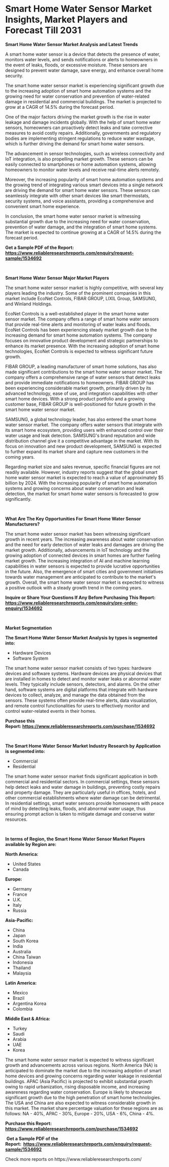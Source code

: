<p><h1>Smart Home Water Sensor Market Insights, Market Players and Forecast Till 2031</h1></p><p><strong>Smart Home Water Sensor Market Analysis and Latest Trends</strong></p>
<p><p>A smart home water sensor is a device that detects the presence of water, monitors water levels, and sends notifications or alerts to homeowners in the event of leaks, floods, or excessive moisture. These sensors are designed to prevent water damage, save energy, and enhance overall home security.</p><p>The smart home water sensor market is experiencing significant growth due to the increasing adoption of smart home automation systems and the growing need for water conservation and prevention of water-related damage in residential and commercial buildings. The market is projected to grow at a CAGR of 14.5% during the forecast period.</p><p>One of the major factors driving the market growth is the rise in water leakage and damage incidents globally. With the help of smart home water sensors, homeowners can proactively detect leaks and take corrective measures to avoid costly repairs. Additionally, governments and regulatory bodies are implementing stringent regulations to reduce water wastage, which is further driving the demand for smart home water sensors.</p><p>The advancement in sensor technologies, such as wireless connectivity and IoT integration, is also propelling market growth. These sensors can be easily connected to smartphones or home automation systems, allowing homeowners to monitor water levels and receive real-time alerts remotely.</p><p>Moreover, the increasing popularity of smart home automation systems and the growing trend of integrating various smart devices into a single network are driving the demand for smart home water sensors. These sensors can seamlessly integrate with other smart devices like smart thermostats, security systems, and voice assistants, providing a comprehensive and convenient smart home experience.</p><p>In conclusion, the smart home water sensor market is witnessing substantial growth due to the increasing need for water conservation, prevention of water damage, and the integration of smart home systems. The market is expected to continue growing at a CAGR of 14.5% during the forecast period.</p></p>
<p><strong>Get a Sample PDF of the Report:&nbsp; <a href="https://www.reliableresearchreports.com/enquiry/request-sample/1534692">https://www.reliableresearchreports.com/enquiry/request-sample/1534692</a></strong></p>
<p>&nbsp;</p>
<p><strong>Smart Home Water Sensor Major Market Players</strong></p>
<p><p>The smart home water sensor market is highly competitive, with several key players leading the industry. Some of the prominent companies in this market include EcoNet Controls, FIBAR GROUP, LIXIL Group, SAMSUNG, and Winland Holdings.</p><p>EcoNet Controls is a well-established player in the smart home water sensor market. The company offers a range of smart home water sensors that provide real-time alerts and monitoring of water leaks and floods. EcoNet Controls has been experiencing steady market growth due to the increasing demand for smart home automation systems. The company focuses on innovative product development and strategic partnerships to enhance its market presence. With the increasing adoption of smart home technologies, EcoNet Controls is expected to witness significant future growth.</p><p>FIBAR GROUP, a leading manufacturer of smart home solutions, has also made significant contributions to the smart home water sensor market. The company offers a comprehensive range of water sensors that detect leaks and provide immediate notifications to homeowners. FIBAR GROUP has been experiencing considerable market growth, primarily driven by its advanced technology, ease of use, and integration capabilities with other smart home devices. With a strong product portfolio and a growing customer base, FIBAR GROUP is well-positioned for future growth in the smart home water sensor market.</p><p>SAMSUNG, a global technology leader, has also entered the smart home water sensor market. The company offers water sensors that integrate with its smart home ecosystem, providing users with enhanced control over their water usage and leak detection. SAMSUNG's brand reputation and wide distribution channel give it a competitive advantage in the market. With its focus on innovation and new product development, SAMSUNG is expected to further expand its market share and capture new customers in the coming years.</p><p>Regarding market size and sales revenue, specific financial figures are not readily available. However, industry reports suggest that the global smart home water sensor market is expected to reach a value of approximately $5 billion by 2024. With the increasing popularity of smart home automation systems and growing concerns about water conservation and leak detection, the market for smart home water sensors is forecasted to grow significantly.</p></p>
<p>&nbsp;</p>
<p><strong>What Are The Key Opportunities For Smart Home Water Sensor Manufacturers?</strong></p>
<p><p>The smart home water sensor market has been witnessing significant growth in recent years. The increasing awareness about water conservation and the need for early detection of water leaks and damages are driving the market growth. Additionally, advancements in IoT technology and the growing adoption of connected devices in smart homes are further fueling market growth. The increasing integration of AI and machine learning capabilities in water sensors is expected to provide lucrative opportunities in the future. Also, the emergence of smart cities and government initiatives towards water management are anticipated to contribute to the market's growth. Overall, the smart home water sensor market is expected to witness a positive outlook with a steady growth trend in the coming years.</p></p>
<p><strong>Inquire or Share Your Questions If Any Before Purchasing This Report: <a href="https://www.reliableresearchreports.com/enquiry/pre-order-enquiry/1534692">https://www.reliableresearchreports.com/enquiry/pre-order-enquiry/1534692</a></strong></p>
<p>&nbsp;</p>
<p><strong>Market Segmentation</strong></p>
<p><strong>The Smart Home Water Sensor Market Analysis by types is segmented into:</strong></p>
<p><ul><li>Hardware Devices</li><li>Software System</li></ul></p>
<p><p>The smart home water sensor market consists of two types: hardware devices and software systems. Hardware devices are physical devices that are installed in homes to detect and monitor water leaks or abnormal water levels. They typically include sensors, detectors, and alarms. On the other hand, software systems are digital platforms that integrate with hardware devices to collect, analyze, and manage the data obtained from the sensors. These systems often provide real-time alerts, data visualization, and remote control functionalities for users to effectively monitor and control water-related events in their homes.</p></p>
<p><strong>Purchase this Report:&nbsp;<a href="https://www.reliableresearchreports.com/purchase/1534692">https://www.reliableresearchreports.com/purchase/1534692</a></strong></p>
<p>&nbsp;</p>
<p><strong>The Smart Home Water Sensor Market Industry Research by Application is segmented into:</strong></p>
<p><ul><li>Commercial</li><li>Residential</li></ul></p>
<p><p>The smart home water sensor market finds significant application in both commercial and residential sectors. In commercial settings, these sensors help detect leaks and water damage in buildings, preventing costly repairs and property damage. They are particularly useful in offices, hotels, and other commercial establishments where water damage can be detrimental. In residential settings, smart water sensors provide homeowners with peace of mind by detecting leaks, floods, and abnormal water usage, thus ensuring prompt action is taken to mitigate damage and conserve water resources.</p></p>
<p>&nbsp;</p>
<p><strong>In terms of Region, the Smart Home Water Sensor Market Players available by Region are:</strong></p>
<p>
    <p> <strong> North America: </strong>
        <ul>
            <li>United States</li>
            <li>Canada</li>
        </ul>
        </p> 
    <p> <strong> Europe: </strong>
        <ul>
            <li>Germany</li>
            <li>France</li>
            <li>U.K.</li>
            <li>Italy</li>
            <li>Russia</li>
        </ul>
        </p> 
    <p> <strong> Asia-Pacific: </strong>
        <ul>
            <li>China</li>
            <li>Japan</li>
            <li>South Korea</li>
            <li>India</li>
            <li>Australia</li>
            <li>China Taiwan</li>
            <li>Indonesia</li>
            <li>Thailand</li>
            <li>Malaysia</li>
        </ul>
        </p> 
    <p> <strong> Latin America: </strong>
        <ul>
            <li>Mexico</li>
            <li>Brazil</li>
            <li>Argentina Korea</li>
            <li>Colombia</li>
        </ul>
        </p> 
    <p> <strong> Middle East & Africa: </strong>
        <ul>
            <li>Turkey</li>
            <li>Saudi</li>
            <li>Arabia</li>
            <li>UAE</li>
            <li>Korea</li>
        </ul>
    </p>
    </p>
<p><p>The smart home water sensor market is expected to witness significant growth and advancements across various regions. North America (NA) is anticipated to dominate the market due to the increasing adoption of smart home devices and growing concerns regarding water leakage in residential buildings. APAC (Asia Pacific) is projected to exhibit substantial growth owing to rapid urbanization, rising disposable income, and increasing awareness regarding water conservation. Europe is likely to showcase significant growth due to the high penetration of smart home technologies. The USA and China are also expected to witness considerable growth in this market. The market share percentage valuation for these regions are as follows: NA - 40%, APAC - 30%, Europe - 20%, USA - 6%, China - 4%.</p></p>
<p><strong>Purchase this Report: <a href="https://www.reliableresearchreports.com/purchase/1534692">https://www.reliableresearchreports.com/purchase/1534692</a></strong></p>
<p>&nbsp;<strong>Get a Sample PDF of the Report:&nbsp;&nbsp;<a href="https://www.reliableresearchreports.com/enquiry/request-sample/1534692">https://www.reliableresearchreports.com/enquiry/request-sample/1534692</a></strong></p>
<p><strong></strong></p>
<p>Check more reports on https://www.reliableresearchreports.com/</p>